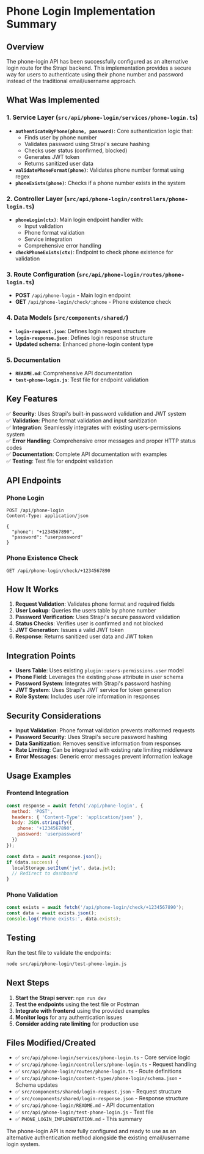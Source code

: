 # Phone Login Implementation Summary

## Overview
The phone-login API has been successfully configured as an alternative login route for the Strapi backend. This implementation provides a secure way for users to authenticate using their phone number and password instead of the traditional email/username approach.

## What Was Implemented

### 1. **Service Layer** (`src/api/phone-login/services/phone-login.ts`)
- **`authenticateByPhone(phone, password)`**: Core authentication logic that:
  - Finds user by phone number
  - Validates password using Strapi's secure hashing
  - Checks user status (confirmed, blocked)
  - Generates JWT token
  - Returns sanitized user data
- **`validatePhoneFormat(phone)`**: Validates phone number format using regex
- **`phoneExists(phone)`**: Checks if a phone number exists in the system

### 2. **Controller Layer** (`src/api/phone-login/controllers/phone-login.ts`)
- **`phoneLogin(ctx)`**: Main login endpoint handler with:
  - Input validation
  - Phone format validation
  - Service integration
  - Comprehensive error handling
- **`checkPhoneExists(ctx)`**: Endpoint to check phone existence for validation

### 3. **Route Configuration** (`src/api/phone-login/routes/phone-login.ts`)
- **POST** `/api/phone-login` - Main login endpoint
- **GET** `/api/phone-login/check/:phone` - Phone existence check

### 4. **Data Models** (`src/components/shared/`)
- **`login-request.json`**: Defines login request structure
- **`login-response.json`**: Defines login response structure
- **Updated schema**: Enhanced phone-login content type

### 5. **Documentation**
- **`README.md`**: Comprehensive API documentation
- **`test-phone-login.js`**: Test file for endpoint validation

## Key Features

✅ **Security**: Uses Strapi's built-in password validation and JWT system  
✅ **Validation**: Phone format validation and input sanitization  
✅ **Integration**: Seamlessly integrates with existing users-permissions system  
✅ **Error Handling**: Comprehensive error messages and proper HTTP status codes  
✅ **Documentation**: Complete API documentation with examples  
✅ **Testing**: Test file for endpoint validation  

## API Endpoints

### Phone Login
```
POST /api/phone-login
Content-Type: application/json

{
  "phone": "+1234567890",
  "password": "userpassword"
}
```

### Phone Existence Check
```
GET /api/phone-login/check/+1234567890
```

## How It Works

1. **Request Validation**: Validates phone format and required fields
2. **User Lookup**: Queries the users table by phone number
3. **Password Verification**: Uses Strapi's secure password validation
4. **Status Checks**: Verifies user is confirmed and not blocked
5. **JWT Generation**: Issues a valid JWT token
6. **Response**: Returns sanitized user data and JWT token

## Integration Points

- **Users Table**: Uses existing `plugin::users-permissions.user` model
- **Phone Field**: Leverages the existing `phone` attribute in user schema
- **Password System**: Integrates with Strapi's password hashing
- **JWT System**: Uses Strapi's JWT service for token generation
- **Role System**: Includes user role information in responses

## Security Considerations

- **Input Validation**: Phone format validation prevents malformed requests
- **Password Security**: Uses Strapi's secure password hashing
- **Data Sanitization**: Removes sensitive information from responses
- **Rate Limiting**: Can be integrated with existing rate limiting middleware
- **Error Messages**: Generic error messages prevent information leakage

## Usage Examples

### Frontend Integration
```javascript
const response = await fetch('/api/phone-login', {
  method: 'POST',
  headers: { 'Content-Type': 'application/json' },
  body: JSON.stringify({
    phone: '+1234567890',
    password: 'userpassword'
  })
});

const data = await response.json();
if (data.success) {
  localStorage.setItem('jwt', data.jwt);
  // Redirect to dashboard
}
```

### Phone Validation
```javascript
const exists = await fetch('/api/phone-login/check/+1234567890');
const data = await exists.json();
console.log('Phone exists:', data.exists);
```

## Testing

Run the test file to validate the endpoints:
```bash
node src/api/phone-login/test-phone-login.js
```

## Next Steps

1. **Start the Strapi server**: `npm run dev`
2. **Test the endpoints** using the test file or Postman
3. **Integrate with frontend** using the provided examples
4. **Monitor logs** for any authentication issues
5. **Consider adding rate limiting** for production use

## Files Modified/Created

- ✅ `src/api/phone-login/services/phone-login.ts` - Core service logic
- ✅ `src/api/phone-login/controllers/phone-login.ts` - Request handling
- ✅ `src/api/phone-login/routes/phone-login.ts` - Route definitions
- ✅ `src/api/phone-login/content-types/phone-login/schema.json` - Schema updates
- ✅ `src/components/shared/login-request.json` - Request structure
- ✅ `src/components/shared/login-response.json` - Response structure
- ✅ `src/api/phone-login/README.md` - API documentation
- ✅ `src/api/phone-login/test-phone-login.js` - Test file
- ✅ `PHONE_LOGIN_IMPLEMENTATION.md` - This summary

The phone-login API is now fully configured and ready to use as an alternative authentication method alongside the existing email/username login system.
